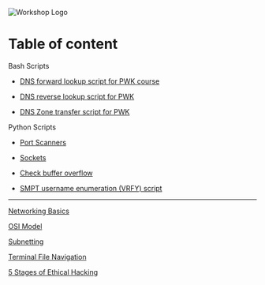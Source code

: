 ![Workshop Logo](https://cdn.discordapp.com/attachments/1096720092374499338/1196472002207289364/workshop_white.png)

# Table of content

<a>Bash Scripts</a>

- <a href="https://github.com/mMONTAGEe-Workshop/Projects-Vault/blob/CEH/Bash/DNSforward.sh">DNS forward lookup script for PWK course</a>

- <a href="https://github.com/mMONTAGEe-Workshop/Projects-Vault/blob/CEH/Bash/DNSreverse.sh">DNS reverse lookup script for PWK </a>

- <a href="https://github.com/mMONTAGEe-Workshop/Projects-Vault/blob/CEH/Bash/DNStransfer.sh">DNS Zone transfer script for PWK</a>

<a>Python Scripts</a>

- <a href="https://github.com/mMONTAGEe-Workshop/Projects-Vault/tree/CEH/Python/PortScanner">Port Scanners</a>

- <a href="https://github.com/mMONTAGEe-Workshop/Projects-Vault/tree/CEH/Python/Socket">Sockets</a>

- <a href="https://github.com/mMONTAGEe-Workshop/Projects-Vault/blob/CEH/Python/Slfuzzer.py">Check buffer overflow</a>

- <a href="https://github.com/mMONTAGEe-Workshop/Projects-Vault/blob/CEH/Python/vrfy.py">SMPT username enumeration (VRFY) script</a>

---

<a href="https://github.com/mMONTAGEe-Workshop/Projects-Vault/blob/CEH/Network_Basics.md">Networking Basics</a>

<a href="https://github.com/mMONTAGEe-Workshop/Projects-Vault/blob/CEH/OSI.md">OSI Model</a>

<a href="https://github.com/mMONTAGEe-Workshop/Projects-Vault/blob/CEH/Subnetting.md">Subnetting</a>

<a href="https://github.com/mMONTAGEe-Workshop/Projects-Vault/blob/CEH/linux_terminal_file_navigation.md">Terminal File Navigation</a>

<a href="https://github.com/mMONTAGEe-Workshop/Projects-Vault/blob/network-pentest/5stages.md#5-stages-of-ethical-hacking">5 Stages of Ethical Hacking</a>
